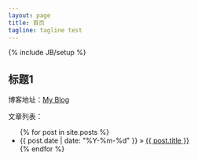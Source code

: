 ```yaml
---
layout: page
title: 首页
tagline: tagline test 
---
```

{% include JB/setup %}

## 标题1 

博客地址：[My Blog](http://qinly.github.io)

文章列表：

<ul class="posts">
{% for post in site.posts %}
<!-- date_to_string -->
<li><span>{{ post.date | date: "%Y-%m-%d" }}</span> &raquo; <a href="{{ BASE_PATH }}{{ post.url }}">{{ post.title }}</a></li>
{% endfor %}
</ul>
